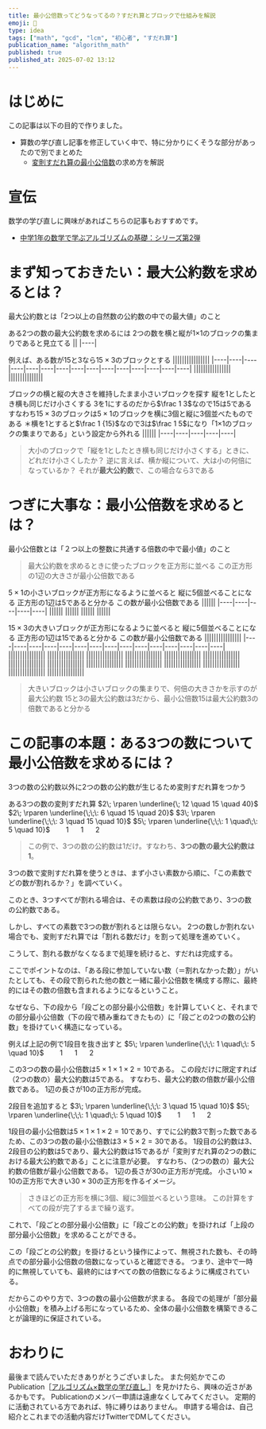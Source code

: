 ```yaml
---
title: 最小公倍数ってどうなってるの？すだれ算とブロックで仕組みを解説
emoji: 🧱
type: idea
tags: ["math", "gcd", "lcm", "初心者", "すだれ算"]
publication_name: "algorithm_math"
published: true
published_at: 2025-07-02 13:12
---
```

# はじめに
この記事は以下の目的で作りました。
- 算数の学び直し記事を修正していく中で、特に分かりにくそうな部分があったので別でまとめた
  - [変則すだれ算の最小公倍数](https://zenn.dev/algorithm_math/articles/1631216a6976a9#ある3つの数について調べる場合)の求め方を解説
 
# 宣伝
数学の学び直しに興味があればこちらの記事もおすすめです。
- [中学1年の数学で学ぶアルゴリズムの基礎：シリーズ第2弾](https://zenn.dev/algorithm_math/articles/idea-math-chuu1)

# まず知っておきたい：最大公約数を求めるとは？
最大公約数とは「2つ以上の自然数の公約数の中での最大値」のこと

ある2つの数の最大公約数を求めるには
2つの数を横と縦が1×1のブロックの集まりであると見立てる
||
|----|

例えば、ある数が15と3なら$15×3$のブロックとする
||||||||||||||||
|----|----|----|----|----|----|----|----|----|----|----|----|----|----|----|
||||||||||||||||
|||||||||||||||

ブロックの横と縦の大きさを維持したまま小さいブロックを探す
縦を1としたとき横も同じだけ小さくする
3を1にするのだから$\frac 1 3$なので15は5である
すなわち$15×3$のブロックは$5×1$のブロックを横に3個と縦に3個並べたものである
＊横を1とすると$\frac 1 {15}$なので3は$\frac 1 5$になり「1×1のブロックの集まりである」という設定から外れる
||||||
|----|----|----|----|----|

>大小のブロックで「縦を1としたとき横も同じだけ小さくする」ときに、どれだけ小さくしたか？
逆に言えば、横か縦について、大は小の何倍になっているか？
それが**最大公約数**で、この場合なら3である

# つぎに大事な：最小公倍数を求めるとは？
最小公倍数とは「２つ以上の整数に共通する倍数の中で最小値」のこと
>最大公約数を求めるときに使ったブロックを正方形に並べる
この正方形の1辺の大きさが最小公倍数である

$5×1$の小さいブロックが正方形になるように並べると
縦に5個並べることになる
正方形の1辺は5であると分かる
この数が最小公倍数である
||||||
|----|----|----|----|----|
||||||
||||||
||||||
||||||

$15×3$の大きいブロックが正方形になるように並べると
縦に5個並べることになる
正方形の1辺は15であると分かる
この数が最小公倍数である
||||||||||||||||
|----|----|----|----|----|----|----|----|----|----|----|----|----|----|----|
||||||||||||||||
||||||||||||||||
||||||||||||||||
||||||||||||||||
||||||||||||||||
||||||||||||||||
||||||||||||||||
||||||||||||||||
||||||||||||||||
||||||||||||||||
||||||||||||||||
||||||||||||||||
||||||||||||||||
||||||||||||||||

>大きいブロックは小さいブロックの集まりで、何倍の大きさかを示すのが最大公約数
15と3の最大公約数は3だから、最小公倍数15は最大公約数3の倍数であると分かる

# この記事の本題：ある3つの数について最小公倍数を求めるには？
3つの数の公約数以外に2つの数の公約数が生じるため変則すだれ算をつかう

ある3つの数の変則すだれ算
$2\; \rparen \underline{\; 12 \quad 15 \quad 40}$
$2\; \rparen \underline{\;\;\: 6 \quad 15 \quad 20}$
$3\; \rparen \underline{\;\;\: 3 \quad 15 \quad 10}$
$5\; \rparen \underline{\;\;\: 1 \quad\;\: 5 \quad 10}$
$\;\:\; \, \;\:\;\: 1 \quad \;\: 1 \quad \;\: 2$

>この例で、3つの数の公約数は1だけ。すなわち、**3つの数の最大公約数は1**。

3つの数で変則すだれ算を使うときは、まず小さい素数から順に、「この素数でどの数が割れるか？」を調べていく。

このとき、3つすべてが割れる場合は、その素数は段の公約数であり、3つの数の公約数である。

しかし、すべての素数で3つの数が割れるとは限らない。
2つの数しか割れない場合でも、変則すだれ算では「割れる数だけ」を割って処理を進めていく。

こうして、割れる数がなくなるまで処理を続けると、すだれは完成する。

ここでポイントなのは、「ある段に参加していない数（＝割れなかった数）」がいたとしても、その段で割られた他の数と一緒に最小公倍数を構成する際に、最終的にはその数の倍数も含まれるようになるということ。

なぜなら、下の段から「段ごとの部分最小公倍数」を計算していくと、それまでの部分最小公倍数（下の段で積み重ねてきたもの）に「段ごとの2つの数の公約数」を掛けていく構造になっている。

例えば上記の例で1段目を抜き出すと
$5\; \rparen \underline{\;\;\: 1 \quad\;\: 5 \quad 10}$
$\;\:\; \, \;\:\;\: 1 \quad \;\: 1 \quad \;\: 2$

この3つの数の最小公倍数は$5×1×1×2=10$である。
この段だけに限定すれば（2つの数の）最大公約数は5である。
すなわち、最大公約数の倍数が最小公倍数である。
1辺の長さが10の正方形が完成。

2段目を追加すると
$3\; \rparen \underline{\;\;\: 3 \quad 15 \quad 10}$
$5\; \rparen \underline{\;\;\: 1 \quad\;\: 5 \quad 10}$
$\;\:\; \, \;\:\;\: 1 \quad \;\: 1 \quad \;\: 2$

1段目の最小公倍数は$5×1×1×2=10$であり、すでに公約数3で割った数であるため、この3つの数の最小公倍数は$3×5×2=30$である。
1段目の公約数は3、2段目の公約数は5であり、最大公約数は15であるが「変則すだれ算の2つの数における最大公約数である」ことに注意が必要。
すなわち、（2つの数の）最大公約数の倍数が最小公倍数である。
1辺の長さが30の正方形が完成。
小さい$10×10$の正方形で大きい$30×30$の正方形を作るイメージ。

>さきほどの正方形を横に3個、縦に3個並べるという意味。
この計算をすべての段が完了するまで繰り返す。

これで、「段ごとの部分最小公倍数」に「段ごとの公約数」を掛ければ「上段の部分最小公倍数」を求めることができる。

この「段ごとの公約数」を掛けるという操作によって、無視された数も、その時点での部分最小公倍数の倍数になっていると確認できる。
つまり、途中で一時的に無視していても、最終的にはすべての数の倍数になるように構成されている。

だからこのやり方で、3つの数の最小公倍数が求まる。
各段での処理が「部分最小公倍数」を積み上げる形になっているため、全体の最小公倍数を構築できることが論理的に保証されている。

# おわりに
最後まで読んでいただきありがとうございました。
また何処かでこのPublication［[アルゴリズム×数学の学び直し
](https://zenn.dev/p/algorithm_math)］を見かけたら、興味の近さがあるかもです。
Publicationのメンバー申請は遠慮なくしてみてください。
定期的に活動されている方であれば、特に縛りはありません。
申請する場合は、自己紹介とこれまでの活動内容だけTwitterでDMしてください。
